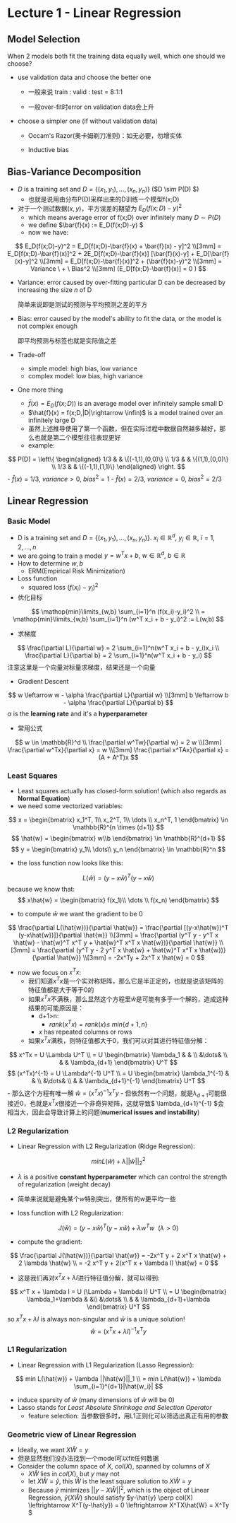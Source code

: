 # Lecture 1 - Linear Regression

## Model Selection

When 2 models both fit the training data equally well, which one should we choose?

- use validation data and choose the better one
  
  - 一般来说 train : valid : test = 8:1:1

  - 一般over-fit时error on validation data会上升

- choose a simpler one (if without validation data)

  - Occam's Razor(奥卡姆剃刀准则)：如无必要，勿增实体

  - Inductive bias

## Bias-Variance Decomposition

- $D$ is a training set and $D = \{(x_1, y_1), \dots, (x_n, y_n)\}$  ($D \sim P(D) $)
  - 也就是说用由分布P(D)采样出来的D训练一个模型f(x;D)
- 对于一个测试数据$(x,y)$，平方误差的期望为 $E_D(f(x;D)-y)^2$
  - which means average error of f(x;D) over infinitely many $D \sim P(D)$
  - we define $\bar{f}(x) :=  E_D(f(x;D)-y) $
  - now we have:

$$
    E_D(f(x;D)-y)^2 = E_D[f(x;D)-\bar{f}(x) + \bar{f}(x) - y]^2 \\[3mm]
    = E_D[f(x;D)-\bar{f}(x)]^2 + 2E_D[f(x;D)-\bar{f}(x)] [\bar{f}(x)-y] + E_D[\bar{f}(x)-y]^2 \\[3mm]
    = E_D[f(x;D)-\bar{f}(x)]^2 + (\bar{f}(x)-y)^2 \\[3mm]
    = Variance \ + \ Bias^2 \\[3mm]
    (E_D[f(x;D)-\bar{f}(x)] = 0 )
$$

  - Variance: error caused by over-fitting particular D can be decreased by increasing the size _n_ of D

    简单来说即是测试的预测与平均预测之差的平方

  - Bias: error caused by the model's ability to fit the data, or the model is not complex enough

    即平均预测与标签也就是实际值之差

- Trade-off
  - simple model: high bias, low variance
  - complex model: low bias, high variance
  
- One more thing
  - $\bar{f}(x) = E_D(f(x;D))$ is an average model over infinitely sample small D
  - $\hat{f}(x) = f(x;D,|D|\rightarrow \infin)$ is a model trained over an infinitely large D
  - 虽然上述推导使用了第一个函数，但在实际过程中数据自然越多越好，那么也就是第二个模型往往表现更好
  - example:

$$
P(D) = \left\{
\begin{aligned}
1/3 & & \{(-1,1),(0,0)\} \\
1/3 & & \{(1,1),(0,0)\} \\
1/3 & & \{(-1,1),(1,1)\}
\end{aligned}
\right.
$$
    - $\bar{f}(x) = 1/3$, $variance > 0$, $bias^2 = 1$
    - $\hat{f}(x) = 2/3$, $variance = 0$, $bias^2 = 2/3$

## Linear Regression

### Basic Model

- D is a training set and $D = \{(x_1, y_1), \dots, (x_n, y_n)\}$. $x_i \in \mathbb{R}^d, \ y_i \in \mathbb{R}, \ i=1,2,\dots,n$
- we are going to train a model $y=w^T x+b, \ w \in \mathbb{R}^d, \ b \in \mathbb{R}$
- How to determine $w, b$
  - ERM(Empirical Risk Minimization)
- Loss function
  - squared loss $(f(x_i)-y_i)^2$
- 优化目标

$$
    \mathop{min}\limits_{w,b} \sum_{i=1}^n (f(x_i)-y_i)^2 \\
    = \mathop{min}\limits_{w,b} \sum_{i=1}^n (w^T x_i + b - y_i)^2 := L(w,b)
$$

- 求梯度

$$
    \frac{\partial L}{\partial w} = 2 \sum_{i=1}^n(w^T x_i + b - y_i)x_i \\
    \frac{\partial L}{\partial b} = 2 \sum_{i=1}^n(w^T x_i + b - y_i)
$$
注意这里是一个向量对标量求梯度，结果还是一个向量

- Gradient Descent

$$
    w \leftarrow w - \alpha \frac{\partial L}{\partial w} \\[3mm]
    b \leftarrow b - \alpha \frac{\partial L}{\partial b}
$$
$\alpha$ is the **learning rate** and it's a **hyperparameter**

- 常用公式

$$
w \in \mathbb{R}^d \\
\frac{\partial w^Tw}{\partial w} = 2 w \\[3mm]
\frac{\partial w^Tx}{\partial x} = w \\[3mm]
\frac{\partial x^TAx}{\partial x} = (A + A^T)x
$$

### Least Squares

- Least squares actually has closed-form solution! (which also regards as **Normal Equation**)
- we need some vectorized variables:

$$
    x = \begin{bmatrix}
        x_1^T, 1\\
        x_2^T, 1\\
        \dots \\
        x_n^T, 1
    \end{bmatrix} \in \mathbb{R}^{n \times (d+1)}
$$
$$
    \hat{w} = \begin{bmatrix}
        w\\b
    \end{bmatrix} \in \mathbb{R}^{d+1}
$$
$$
    y = \begin{bmatrix}
        y_1\\
        \dots\\
        y_n
    \end{bmatrix} \in \mathbb{R}^n
$$

- the loss function now looks like this:

$$
    L(\hat{w}) = (y-x\hat{w})^T (y-x\hat{w})
$$
because we know that:
$$
    x\hat{w} = \begin{bmatrix}
        f(x_1)\\
        \dots \\
        f(x_n)
    \end{bmatrix}
$$

- to compute $\hat{w}$ we want the gradient to be 0

$$
    \frac{\partial L(\hat{w})}{\partial \hat{w}} = \frac{\partial [(y-x\hat{w})^T (y-x\hat{w})]}{\partial \hat{w}} \\[3mm]
    = \frac{\partial (y^T y - y^T x \hat{w} - \hat{w}^T x^T y + \hat{w}^T x^T x \hat{w})}{\partial \hat{w}} \\[3mm]
    = \frac{\partial (y^T y - 2 y^T x \hat{w} + \hat{w}^T x^T x \hat{w})}{\partial \hat{w}} \\[3mm]
    = -2x^Ty  + 2x^T x \hat{w} = 0
$$

- now we focus on $x^Tx$:
  - 我们知道$x^Tx$是一个实对称矩阵，那么它是半正定的，也就是说该矩阵的特征值都是大于等于0的
  - 如果$x^Tx$不满秩，那么显然这个方程里$\hat{w}$是可能有多于一个解的，造成这种结果的可能原因是：
    - d+1>n:
      - $rank(x^Tx) = rank(x) \leq \ min\{d+1, n\}$
    - $x$ has repeated columns or rows
  - 如果$x^Tx$满秩，则特征值都大于0，我们可以对其进行特征值分解：

$$
    x^Tx = U \Lambda U^T \\
    = U \begin{bmatrix}
        \lambda_1 & & \\
        &\dots& \\
        & & \lambda_{d+1}
    \end{bmatrix} U^T
$$
$$
    (x^Tx)^{-1} = U \Lambda^{-1} U^T \\
    = U \begin{bmatrix}
        \lambda_1^{-1} & & \\
        &\dots& \\
        & & \lambda_{d+1}^{-1}
    \end{bmatrix} U^T
$$
    - 那么这个方程有唯一解 $\hat{w} = (x^T x)^{-1} x^T y$
    - 但依然有一个问题，就是$\lambda_{d+1}$可能很接近0，也就是$x^Tx$很接近一个非奇异矩阵，这就导致$ \lambda_{d+1}^{-1} $会相当大，因此会导致计算上的问题(**numerical issues and instability**)

### L2 Regularization

- Linear Regression with L2 Regularization (Ridge Regression):

$$
    min L(\hat{w}) + \lambda ||\hat{w}||_2^2
$$
  - $\lambda$ is a positive **constant hyperparameter** which can control the strength of regularization (weight decay)
  - 简单来说就是避免某个$w$特别突出，使所有的$w$更平均一些

- loss function with L2 Regularization:

$$
    J(\hat{w}) = (y-x\hat{w})^T (y-x\hat{w}) + \lambda w^T w \ \ (\lambda > 0)
$$

- compute the gradient:

$$
    \frac{\partial J(\hat{w})}{\partial \hat{w}} = -2x^T y + 2 x^T x \hat{w} + 2 \lambda \hat{w} \\
    = -2 x^T y + 2(x^T x + \lambda I) \hat{w} = 0
$$

- 这是我们再对$x^T x + \lambda I$进行特征值分解，就可以得到:

$$
    x^T x + \lambda I = U (\Lambda + \lambda I) U^T \\
    = U \begin{bmatrix}
        \lambda_1+\lambda & &\\
        &\dots& \\
        & & \lambda_{d+1}+\lambda
    \end{bmatrix} U^T
$$
so $x^T x + \lambda I$ is always non-singular and $\hat{w}$ is a unique solution!
$$
    \hat{w} = (x^T x + \lambda I)^{-1} x^T y
$$

### L1 Regularization

- Linear Regression with L1 Regularization (Lasso Regression):

$$
    min L(\hat{w}) + \lambda ||\hat{w}||_1 \\
    = min L(\hat{w}) + \lambda \sum_{i=1}^{d+1}|\hat{w_i}|
$$
  - induce sparsity of $\hat{w}$ (many dimensions of $\hat{w}$ will be 0)
  - Lasso stands for _Least Absolute Shrinkage and Selection Operator_
    - feature selection: 当参数很多时，用L1正则化可以筛选出真正有用的参数

### Geometric view of Linear Regression

- Ideally, we want $X\hat{W}=y$
- 但是显然我们没办法找到一个model可以fit任何数据
- Consider the column space of $X$, $col(X)$,  spanned by columns of $X$
  - $X\hat{W}$ lies in $col(X)$, but $y$ may not
  - let $X\hat{W} = \hat{y}$, this $\hat{W}$ is the least square solution to $X\hat{W}=y$
  - Because $\hat{y}$ minimizes $||y-X\hat{W}||^2$, which is the object of Linear Regression, $\hat{y}(X\hat{W})$ should satisfy $y-\hat{y} \perp col(X) \leftrightarrow X^T(y-\hat{y}) = 0 \leftrightarrow X^TX\hat{W} = X^Ty $
